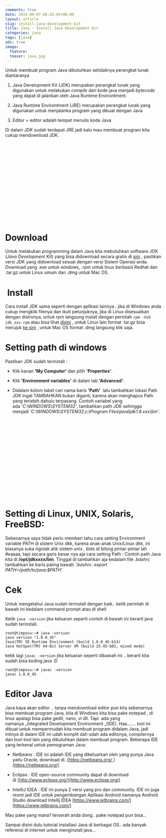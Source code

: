 ```yaml
---
comments: true
date: 2015-09-07 06:41:03+00:00
layout: article
slug: install-java-development-kit
title: Java - Install Java Development Kit
categories: java
tags: [java]
ads: true
image:
  feature:
  teaser: java.jpg
---
```


Untuk membuat program Java dibutuhkan setidaknya perangkat lunak diantaranya


  1. Java Development Kit (JDK) merupakan perangkat lunak yang digunakan untuk melakukan _compile_ dari kode java menjadi _bytecode_ yang dapat di jalankan oleh Java Runtime Environtment.


  2. Java Runtime Environtment (JRE) merupakan perangkat lunak yang digunakan untuk menjalanka program yang dibuat dengan Java


  3. Editor = editor adalah tempat menulis kode Java



Di dalam JDK sudah terdapat JRE jadi kalo mau membuat program kita cukup mendownload JDK.<!-- more -->


<center><script async src="//pagead2.googlesyndication.com/pagead/js/adsbygoogle.js"></script><!-- BOX--><ins class="adsbygoogle"  style="display:inline-block;width:300px;height:250px" data-ad-client="ca-pub-4504493660273886" data-ad-slot="1638134271"></ins><script>(adsbygoogle = window.adsbygoogle || []).push({});</script></center>

# Download



Untuk melakukan programming dalam Java kita mebutuhkan software JDK (_Java Development Kit_) yang bisa didownload secara gratis di [sini](http://www.oracle.com/technetwork/java/javase/downloads/index.html) , pastikan versi JDK yang didownload sesuai dengan versi Sistem Operasi anda. Download yang .exe untuk windows, .rpm untuk linux berbasis Redhat dan .tar.gz untuk Linux umum dan .dmg untuk Mac OS.



#  Install



Cara install JDK sama seperti dengan aplikasi lainnya.. jika di Windows anda cukup mengklik filenya dan ikuti petunjuknya, jika di Linux disesuaikan dengan distronya, untuk rpm langsung install dengan perintah `rpm -Uvh jdk_xxx.rpm` atau bisa lihat [disini](/blog/2014/06/08/cara-install-jdk-fedora/) , untuk Linux lain format  tar.gz bisa merujuk [ke sini](/blog/2015/08/05/install-oracle-jdk-di-kali-linux/) , untuk Mac OS format .dmg langsung klik saja.



# Setting path di windows



Pastikan JDK sudah terinstall :





  * Klik kanan **'My Computer'** dan pilih **'Properties'**.


  * Klik **'Environment variables'** di dalam tab **'Advanced'**.


  * Didalam kolom tabel cari nama baris **'Path'**  lalu tambahkan lokasi Path JDK ingat TAMBAHKAN bukan diganti, karena akan menghapus Path yang terlebih dahulu terpasang. Contoh variabel yang ada _'C:\WINDOWS\SYSTEM32'_, tambahkan path JDK sehingga menjadi _'C:\WINDOWS\SYSTEM32;c:\Program Files\java\jdk1.8.xxx\bin'_.




<center><script async src="//pagead2.googlesyndication.com/pagead/js/adsbygoogle.js"></script><!-- BOX--><ins class="adsbygoogle"  style="display:inline-block;width:300px;height:250px" data-ad-client="ca-pub-4504493660273886" data-ad-slot="1638134271"></ins><script>(adsbygoogle = window.adsbygoogle || []).push({});</script></center>

# Setting di Linux, UNIX, Solaris, FreeBSD:



Sebenarnya saya tidak perlu memberi tahu cara setting Environment variable PATH di sistem Unix dkk, karena anak-anak Unix/Linux dkk, ini biasanya suka ngotak atik sistem unix , bids di bilsng pintar-pintar lah #eaaaa, tapi secara garis besar nya aja cara setting Path : Contoh path Java kita di **/opt/jdkxxxx/bin**. Tinggal di tambahkan aja kedalam file _.bashrc_ tambahkan ke baris paling bawah _'.bashrc: export PATH=/path/to/java:$PATH'._



# Cek



Untuk mengetahui Java sudah terinstall dengan baik.. ketik perintah di bawah ini kedalam command prompt atau di shell

Ketik `java -version` jika keluaran seperti contoh di bawah ini berarti java sudah terinstall.



    root@timposu:~# java -version
    java version "1.8.0_45"
    Java(TM) SE Runtime Environment (build 1.8.0_45-b14)
    Java HotSpot(TM) 64-Bit Server VM (build 25.45-b02, mixed mode)



ketik lagi `javac -version` jika keluaran seperti dibawah ini .. berarti kita sudah bisa koding java :D



    root@timposu:~# javac -version
    javac 1.8.0_45





# Editor Java



Java kaya akan editor .. tanpa mendownload editor pun kita sebenarnya bisa membuat program Java, bila di Windows kita bisa pake notepad , di linux apalagi bisa pake gedit, nano, vi dll. Tapi  ada yang namanya _Integrated Development Environment _(IDE). Haa....... tool ini dibuat untuk mempermudah kita membuat program didalam Java, jadi intinya di dalam IDE ini udah komplit dah udah ada editonya, compilernya dan tool-tool lain yang dibutuhkan dalam membuat program. Beberapa IDE yang terkenal untuk pemograman Java:





  * Netbeans : IDE ini adalah IDE yang dikeluarkan oleh yang punya Java yaitu Oracle, download di. [https://netbeans.org/ ](https://netbeans.org/)


  * Eclipse : IDE open-source community dapat di download di [http://www.eclipse.org/](http://www.eclipse.org/)


  * IntelliJ IDEA : IDE ini punya 2 versi yang pro dan community. IDE ini juga resmi jadi IDE untuk pengembangan Aplikasi Android namanya Android Studio download Intellij IDEA [https://www.jetbrains.com/](https://www.jetbrains.com/)



Mau pake yang mana? terserah anda dong.. pake notepad pun bisa...

Sampai disini dulu tutorial installasi Java di berbagai OS.. ada banyak referensi di internet untuk menginstall java...
